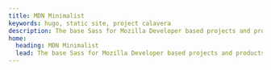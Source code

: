 ```yaml
---
title: MDN Minimalist
keywords: hugo, static site, project calavera
description: The base Sass for Mozilla Developer based projects and products
home:
  heading: MDN Minimalist
  lead: The base Sass for Mozilla Developer based projects and products
---
```

